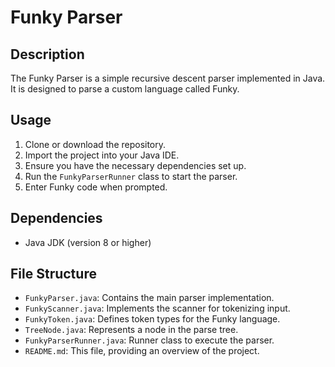 # Funky Parser

## Description

The Funky Parser is a simple recursive descent parser implemented in Java. It is designed to parse a custom language called Funky.

## Usage

1. Clone or download the repository.
2. Import the project into your Java IDE.
3. Ensure you have the necessary dependencies set up.
4. Run the `FunkyParserRunner` class to start the parser.
5. Enter Funky code when prompted.

## Dependencies

- Java JDK (version 8 or higher)

## File Structure

- `FunkyParser.java`: Contains the main parser implementation.
- `FunkyScanner.java`: Implements the scanner for tokenizing input.
- `FunkyToken.java`: Defines token types for the Funky language.
- `TreeNode.java`: Represents a node in the parse tree.
- `FunkyParserRunner.java`: Runner class to execute the parser.
- `README.md`: This file, providing an overview of the project.
